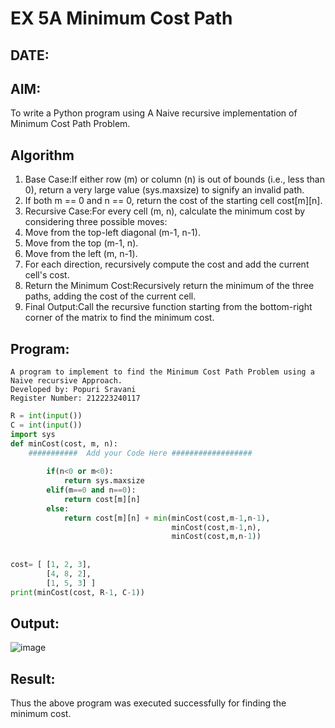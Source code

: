 # EX 5A Minimum Cost Path
## DATE:
## AIM:
To write a Python program using A Naive recursive implementation of Minimum Cost Path Problem.




## Algorithm
1. Base Case:If either row (m) or column (n) is out of bounds (i.e., less than 0), return a very large value (sys.maxsize) to signify an invalid path.
2. If both m == 0 and n == 0, return the cost of the starting cell cost[m][n].
3. Recursive Case:For every cell (m, n), calculate the minimum cost by considering three possible moves:
4. Move from the top-left diagonal (m-1, n-1).
5. Move from the top (m-1, n).
6. Move from the left (m, n-1).
7. For each direction, recursively compute the cost and add the current cell's cost.
8. Return the Minimum Cost:Recursively return the minimum of the three paths, adding the cost of the current cell.
9. Final Output:Call the recursive function starting from the bottom-right corner of the matrix to find the minimum cost.

## Program:
```
A program to implement to find the Minimum Cost Path Problem using a  Naive recursive Approach.
Developed by: Popuri Sravani
Register Number: 212223240117
```
```py
R = int(input())
C = int(input())
import sys
def minCost(cost, m, n):
    ###########  Add your Code Here ##################
    
        if(n<0 or m<0):
            return sys.maxsize
        elif(m==0 and n==0):
            return cost[m][n]
        else:
            return cost[m][n] + min(minCost(cost,m-1,n-1),
                                    minCost(cost,m-1,n),
                                    minCost(cost,m,n-1))
    
    
cost= [ [1, 2, 3],
        [4, 8, 2],
        [1, 5, 3] ]
print(minCost(cost, R-1, C-1))

```


## Output:
![image](https://github.com/user-attachments/assets/abcac137-16eb-4aef-87cd-2d703ede5b22)


## Result:
Thus the above program was executed successfully for finding the minimum cost.
